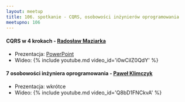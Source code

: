 ```yaml
---
layout: meetup
title: 106. spotkanie - CQRS, osobowości inżynierów oprogramowania
meetupno: 106
---
```


#### CQRS w 4 krokach - [Radosław Maziarka](http://radblog.pl)
* Prezentacja: [PowerPoint](/assets/cqrs-in-4-steps-rmaziarka.pptx)
* Wideo: {% include youtube.md video_id='i0wCilZ0QdY' %}

#### 7 osobowości inżyniera oprogramowania - [Paweł Klimczyk](https://blog.klimczyk.pl/)
* Prezentacja: wkrótce
* Wideo: {% include youtube.md video_id='Q8bD1FNCkvA' %}
